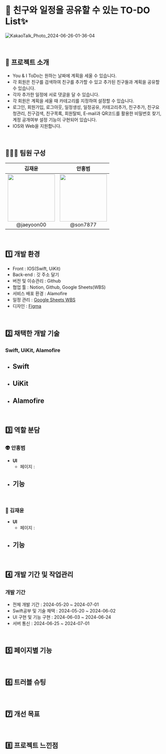 # 📝 친구와 일정을 공유할 수 있는 TO-DO List✨

![KakaoTalk_Photo_2024-06-26-01-36-04](https://github.com/encore-full-stack-5/IOS_TODO_FE/assets/163789199/eba38135-2036-4c61-9c47-8db5a1ed3ce8)

<br>

## 📌 프로젝트 소개

- You & I ToDo는 원하는 날짜에 계획을 세울 수 있습니다.
- 각 회원은 친구를 검색하여 친구를 추가할 수 있고 추가된 친구들과 계획을 공유할 수 있습니다.
- 각자 추가한 일정에 서로 댓글을 달 수 있습니다.
- 각 회원은 계획을 세울 때 카테고리를 지정하여 설정할 수 있습니다.
- 로그인, 회원가입, 로그아웃, 일정생성, 일정공유, 카테고리추가, 친구추가, 친구요청관리, 친구검색, 친구목록,
   회원탈퇴, E-mail과 QR코드를 활용한 비밀번호 찾기, 계정 공개여부 설정 기능이 구현되어 있습니다.
- IOS와 Web을 지원합니다.
  
<br>

## 🧑‍🤝‍🧑 팀원 구성

| **김재윤** | **안홍범** |
| :------: | :------: |
| [<img src="https://github.com/encore-full-stack-5/IOS_TODO_FE/assets/163789199/c489e86c-a343-41ae-9255-d9e4b7c1598e" height="150" width="150">](https://github.com/jaeyoon00) <br/> @jaeyoon00 | [<img src="https://github.com/encore-full-stack-5/IOS_TODO_FE/assets/163789199/27a0413c-d3a0-4254-8cfc-feb0c874b665" height="150" width="150">](https://github.com/son7877) <br/> @son7877 |


<br>

## 1️⃣ 개발 환경

- Front : IOS(Swift, UiKit)
- Back-end : 깃 주소 달기
- 버전 및 이슈관리 : Github
- 협업 툴 : Notion, Github, Google Sheets(WBS)
- 서비스 배포 환경 : Alamofire
- 일정 관리 : [Google Sheets WBS](https://docs.google.com/spreadsheets/d/1CCqvga7DqJ_iyfcbldKJ72Xd_osNgHZfpzMe6PtB6O4/edit?gid=1235928492#gid=1235928492)
- 디자인 : [Figma](https://www.figma.com/design/QkBCgoj4Ilui4hu06K8vrK/ToDOList?node-id=0-1&t=Pu3VSKno53b170sl-1)
<br>

## 2️⃣ 채택한 개발 기술

### Swift, UiKit, Alamofire

- Swift
    - 
- UiKit
    - 
- Alamofire
    - 

<br>

## 3️⃣ 역할 분담

### 👽 안홍범

- **UI**
    - 페이지 : 
- **기능**
    - 

<br>
    
### 👻 김재윤

- **UI**
    - 페이지 : 
- **기능**
    - 

<br>

## 4️⃣ 개발 기간 및 작업관리

### 개발 기간
- 전체 개발 기간 : 2024-05-20 ~ 2024-07-01
- Swift공부 및 기술 채택 : 2024-05-20 ~ 2024-06-02
- UI 구현 및 기능 구현 : 2024-06-03 ~ 2024-06-24
- 서버 통신 : 2024-06-25 ~ 2024-07-01

<br>

## 5️⃣ 페이지별 기능

<br>

## 6️⃣ 트러블 슈팅

<br>

## 7️⃣ 개선 목표

<br>

## 8️⃣ 프로젝트 느낀점
